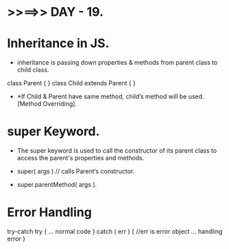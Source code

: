 # >>==>> DAY - 19.

# Inheritance in JS.

- inheritance is passing down properties & methods from parent class to child class.

class Parent {
}
class Child extends Parent {
}

- \*If Child & Parent have same method, child’s method will be used. [Method Overriding].

# super Keyword.

- The super keyword is used to call the constructor of its parent class to access the parent's properties and methods.

- super( args ) // calls Parent‘s constructor.
- super.parentMethod( args ).

# Error Handling

try-catch
try {
... normal code
} catch ( err ) { //err is error object
... handling error
}
